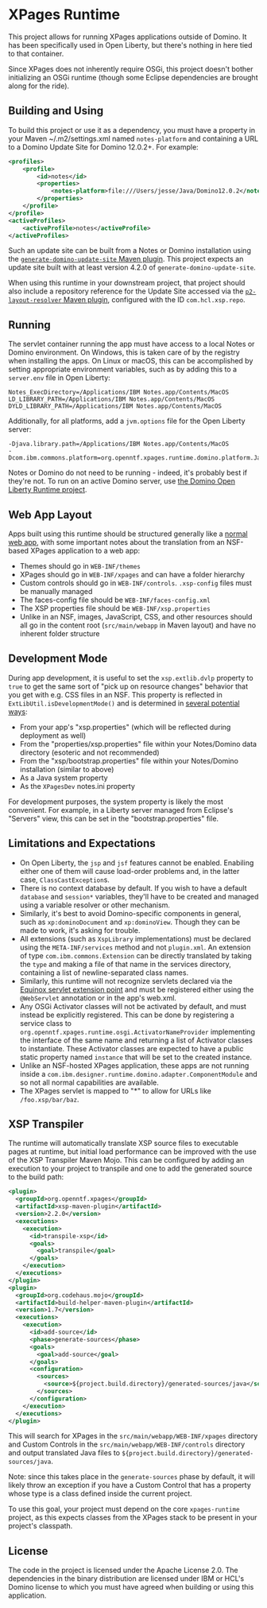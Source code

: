 # XPages Runtime

This project allows for running XPages applications outside of Domino. It has been specifically used in Open Liberty, but there's nothing in here tied to that container.

Since XPages does not inherently require OSGi, this project doesn't bother initializing an OSGi runtime (though some Eclipse dependencies are brought along for the ride).

## Building and Using

To build this project or use it as a dependency, you must have a property in your Maven ~/.m2/settings.xml named `notes-platform` and containing a URL to a Domino Update Site for Domino 12.0.2+. For example:

```xml
<profiles>
    <profile>
        <id>notes</id>
        <properties>
            <notes-platform>file:///Users/jesse/Java/Domino12.0.2</notes-platform>
        </properties>
    </profile>
</profile>
<activeProfiles>
    <activeProfile>notes</activeProfile>
</activeProfiles>
```

Such an update site can be built from a Notes or Domino installation using the [`generate-domino-update-site` Maven plugin](https://github.com/OpenNTF/generate-domino-update-site). This project expects an update site built with at least version 4.2.0 of `generate-domino-update-site`.

When using this runtime in your downstream project, that project should also include a repository reference for the Update Site accessed via the [`p2-layout-resolver` Maven plugin](https://github.com/OpenNTF/p2-layout-provider), configured with the ID `com.hcl.xsp.repo`.

## Running

The servlet container running the app must have access to a local Notes or Domino environment. On Windows, this is taken care of by the registry when installing the apps. On Linux or macOS, this can be accomplished by setting appropriate environment variables, such as by adding this to a `server.env` file in Open Liberty:

```
Notes_ExecDirectory=/Applications/IBM Notes.app/Contents/MacOS
LD_LIBRARY_PATH=/Applications/IBM Notes.app/Contents/MacOS
DYLD_LIBRARY_PATH=/Applications/IBM Notes.app/Contents/MacOS
```

Additionally, for all platforms, add a `jvm.options` file for the Open Liberty server:

```
-Djava.library.path=/Applications/IBM Notes.app/Contents/MacOS
-Dcom.ibm.commons.platform=org.openntf.xpages.runtime.domino.platform.JakartaDominoPlatform
```

Notes or Domino do not need to be running - indeed, it's probably best if they're not. To run on an active Domino server, use [the Domino Open Liberty Runtime project](https://github.com/OpenNTF/openliberty-domino).

## Web App Layout

Apps built using this runtime should be structured generally like a [normal web app](https://www.mkyong.com/maven/how-to-create-a-web-application-project-with-maven/), with some important notes about the translation from an NSF-based XPages application to a web app:

* Themes should go in `WEB-INF/themes`
* XPages should go in `WEB-INF/xpages` and can have a folder hierarchy
* Custom controls should go in `WEB-INF/controls`. `.xsp-config` files must be manually managed
* The faces-config file should be `WEB-INF/faces-config.xml`
* The XSP properties file should be `WEB-INF/xsp.properties`
* Unlike in an NSF, images, JavaScript, CSS, and other resources should all go in the content root (`src/main/webapp` in Maven layout) and have no inherent folder structure

## Development Mode

During app development, it is useful to set the `xsp.extlib.dvlp` property to `true` to get the same sort of "pick up on resource changes" behavior that you get with e.g. CSS files in an NSF. This property is reflected in `ExtLibUtil.isDevelopmentMode()` and is determined in [several potential ways](https://github.com/OpenNTF/XPagesExtensionLibrary/blob/25b3b1df7fafb7ceb131e07ade93de5c9ff733d5/extlib/lwp/product/runtime/eclipse/plugins/com.ibm.xsp.extlib.core/src/com/ibm/xsp/extlib/util/ExtLibUtil.java#L65):

- From your app's "xsp.properties" (which will be reflected during deployment as well)
- From the "properties/xsp.properties" file within your Notes/Domino data directory (esoteric and not recommended)
- From the "xsp/bootstrap.properties" file within your Notes/Domino installation (similar to above)
- As a Java system property
- As the `XPagesDev` notes.ini property

For development purposes, the system property is likely the most convenient. For example, in a Liberty server managed from Eclipse's "Servers" view, this can be set in the "bootstrap.properties" file.

## Limitations and Expectations

* On Open Liberty, the `jsp` and `jsf` features cannot be enabled. Enabiling either one of them will cause load-order problems and, in the latter case, `ClassCastException`s.
* There is no context database by default. If you wish to have a default `database` and `session*` variables, they'll have to be created and managed using a variable resolver or other mechanism.
* Similarly, it's best to avoid Domino-specific components in general, such as `xp:dominoDocument` and `xp:dominoView`. Though they can be made to work, it's asking for trouble.
* All extensions (such as `XspLibrary` implementations) must be declared using the `META-INF/services` method and not `plugin.xml`. An extension of type `com.ibm.commons.Extension` can be directly translated by taking the `type` and making a file of that name in the services directory, containing a list of newline-separated class names.
* Similarly, this runtime will not recognize servlets declared via the [Equinox servlet extension point](https://www.eclipse.org/equinox/server/http_in_equinox.php) and must be registered either using the `@WebServlet` annotation or in the app's web.xml.
* Any OSGi Activator classes will not be activated by default, and must instead be explicitly registered. This can be done by registering a service class to `org.openntf.xpages.runtime.osgi.ActivatorNameProvider` implementing the interface of the same name and returning a list of Activator classes to instantiate. These Activator classes are expected to have a public static property named `instance` that will be set to the created instance.
* Unlike an NSF-hosted XPages application, these apps are not running inside a `com.ibm.designer.runtime.domino.adapter.ComponentModule` and so not all normal capabilities are available.
* The XPages servlet is mapped to "*" to allow for URLs like `/foo.xsp/bar/baz`.

## XSP Transpiler

The runtime will automatically translate XSP source files to executable pages at runtime, but initial load performance can be improved with the use of the XSP Transpiler Maven Mojo. This can be configured by adding an execution to your project to transpile and one to add the generated source to the build path:

```xml
<plugin>
  <groupId>org.openntf.xpages</groupId>
  <artifactId>xsp-maven-plugin</artifactId>
  <version>2.2.0</version>
  <executions>
    <execution>
      <id>transpile-xsp</id>
      <goals>
        <goal>transpile</goal>
      </goals>
    </execution>
  </executions>
</plugin>
<plugin>
  <groupId>org.codehaus.mojo</groupId>
  <artifactId>build-helper-maven-plugin</artifactId>
  <version>1.7</version>
  <executions>
    <execution>
      <id>add-source</id>
      <phase>generate-sources</phase>
      <goals>
        <goal>add-source</goal>
      </goals>
      <configuration>
        <sources>
          <source>${project.build.directory}/generated-sources/java</source>
        </sources>
      </configuration>
    </execution>
  </executions>
</plugin>
```

This will search for XPages in the `src/main/webapp/WEB-INF/xpages` directory and Custom Controls in the `src/main/webapp/WEB-INF/controls` directory and output translated Java files to `${project.build.directory}/generated-sources/java`.

Note: since this takes place in the `generate-sources` phase by default, it will likely throw an exception if you have a Custom Control that has a property whose type is a class defined inside the current project.

To use this goal, your project must depend on the core `xpages-runtime` project, as this expects classes from the XPages stack to be present in your project's classpath.

## License

The code in the project is licensed under the Apache License 2.0. The dependencies in the binary distribution are licensed under IBM or HCL's Domino license to which you must have agreed when building or using this application.
